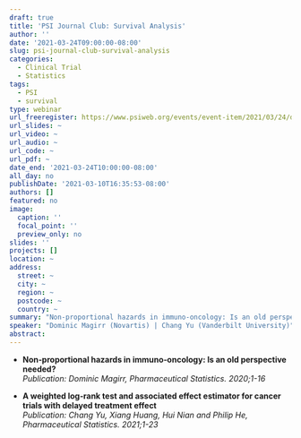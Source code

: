 ```yaml
---
draft: true
title: 'PSI Journal Club: Survival Analysis'
author: ''
date: '2021-03-24T09:00:00-08:00'
slug: psi-journal-club-survival-analysis
categories:
  - Clinical Trial
  - Statistics
tags:
  - PSI
  - survival
type: webinar
url_freeregister: https://www.psiweb.org/events/event-item/2021/03/24/default-calendar/psi-journal-club-survival-analysis
url_slides: ~
url_video: ~
url_audio: ~
url_code: ~
url_pdf: ~
date_end: '2021-03-24T10:00:00-08:00'
all_day: no
publishDate: '2021-03-10T16:35:53-08:00'
authors: []
featured: no
image:
  caption: ''
  focal_point: ''
  preview_only: no
slides: ''
projects: []
location: ~
address:
  street: ~
  city: ~
  region: ~
  postcode: ~
  country: ~
summary: "Non-proportional hazards in immuno-oncology: Is an old perspective needed?; A weighted log-rank test and associated effect estimator for cancer trials with delayed treatment effect."
speaker: "Dominic Magirr (Novartis) | Chang Yu (Vanderbilt University)"
abstract: 
---
```

<!--more-->
- **Non‐proportional hazards in immuno‐oncology: Is an old perspective needed?**  
*Publication: Dominic Magirr, Pharmaceutical Statistics. 2020;1-16*  

- **A weighted log‐rank test and associated effect estimator for cancer trials with delayed treatment effect**  
*Publication: Chang Yu, Xiang Huang, Hui Nian and Philip He, Pharmaceutical Statistics. 2021;1-23*  
